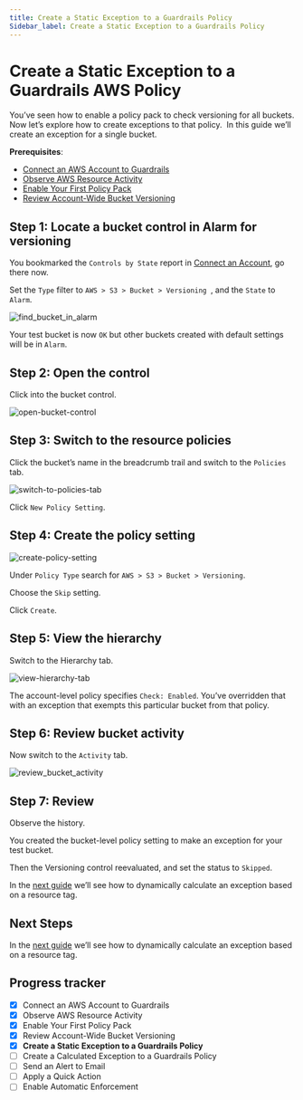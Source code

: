 ```yaml
---
title: Create a Static Exception to a Guardrails Policy
Sidebar_label: Create a Static Exception to a Guardrails Policy
---
```



# Create a Static Exception to a Guardrails AWS Policy

  
You’ve seen how to enable a policy pack to check versioning for all buckets. Now let’s explore how to create exceptions to that policy.  In this guide we’ll create an exception for a single bucket.

**Prerequisites**:   
  
- [Connect an AWS Account to Guardrails](/guardrails/docs/getting-started/getting-started-aws/connect-an-account/)
- [Observe AWS Resource Activity](/guardrails/docs/getting-started/getting-started-aws/observe-aws-activity/)
- [Enable Your First Policy Pack](/guardrails/docs/getting-started/getting-started-aws/enable-policy-pack/)
- [Review Account-Wide Bucket Versioning](/guardrails/docs/getting-started/getting-started-aws/review-account-wide/)


## Step 1: Locate a bucket control in Alarm for versioning

You bookmarked the `Controls by State` report in [Connect an Account](/guardrails/docs/getting-started/getting-started-aws/connect-an-account), go there now.

Set the `Type` filter to `AWS > S3 > Bucket > Versioning `, and the `State` to `Alarm`.

<p><img alt="find_bucket_in_alarm" src="/images/docs/guardrails/getting-started/getting-started-aws/create-static-exception/find-bucket-in-alarm.png"/></p>

Your test bucket is now `OK` but other buckets created with default settings will be in `Alarm`.

## Step 2: Open the control

Click into the bucket control.

<p><img alt="open-bucket-control" src="/images/docs/guardrails/getting-started/getting-started-aws/create-static-exception/open-bucket-control.png"/></p>

## Step 3: Switch to the resource policies

Click the bucket’s name in the breadcrumb trail and switch to the `Policies` tab.

<p><img alt="switch-to-policies-tab" src="/images/docs/guardrails/getting-started/getting-started-aws/create-static-exception/switch-to-policies-tab.png"/></p>

Click `New Policy Setting`.

## Step 4: Create the policy setting

<p><img alt="create-policy-setting" src="/images/docs/guardrails/getting-started/getting-started-aws/create-static-exception/create-policy-setting.png"/></p>

Under `Policy Type` search for `AWS > S3 > Bucket > Versioning`.

Choose the `Skip` setting.

Click `Create`.  


## Step 5: View the hierarchy

Switch to the Hierarchy tab.  

<p><img alt="view-hierarchy-tab" src="/images/docs/guardrails/getting-started/getting-started-aws/create-static-exception/view-hierarchy-tab.png"/></p>

The account-level policy specifies `Check: Enabled`. You’ve overridden that with an exception that exempts this particular bucket from that policy.

## Step 6: Review bucket activity

Now switch to the `Activity` tab.

<p><img alt="review_bucket_activity" src="/images/docs/guardrails/getting-started/getting-started-aws/create-static-exception/review-bucket-activity.png"/></p>

## Step 7: Review

Observe the history.

You created the bucket-level policy setting to make an exception for your test bucket.  
  
Then the Versioning control reevaluated, and set the status to `Skipped`.

  
In the [next guide](/guardrails/docs/getting-started/getting-started-aws/create-calculated-exception) we’ll see how to dynamically calculate an exception based on a resource tag.  


## Next Steps

In the [next guide](/guardrails/docs/getting-started/getting-started-aws/create-calculated-exception) we’ll see how to dynamically calculate an exception based on a resource tag.


## Progress tracker

- [x] Connect an AWS Account to Guardrails
- [x] Observe AWS Resource Activity
- [x] Enable Your First Policy Pack
- [x] Review Account-Wide Bucket Versioning
- [x] **Create a Static Exception to a Guardrails Policy**
- [ ] Create a Calculated Exception to a Guardrails Policy
- [ ] Send an Alert to Email
- [ ] Apply a Quick Action
- [ ] Enable Automatic Enforcement
